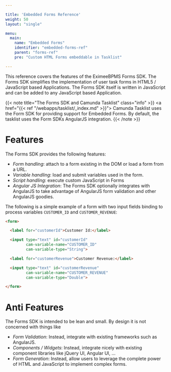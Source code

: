```yaml
---

title: 'Embedded Forms Reference'
weight: 50
layout: "single"

menu:
  main:
    name: "Embedded Forms"
    identifier: "embedded-forms-ref"
    parent: "forms-ref"
    pre: "Custom HTML Forms embeddable in Tasklist"

---
```


This reference covers the features of the EximeeBPMS Forms SDK. The Forms SDK simplifies the
implementation of user task forms in HTML5 / JavaScript based Applications. The Forms SDK itself is
written in JavaScript and can be added to any  JavaScript based Application.

{{< note title="The Forms SDK and Camunda Tasklist" class="info" >}}
<a href="{{< ref "/webapps/tasklist/_index.md" >}}">
Camunda Tasklist</a> uses the Form SDK for providing support for Embedded Forms. By default, the 
tasklist uses the Form SDKs AngularJS integration.
{{< /note >}}


# Features

The Forms SDK provides the following features:

* *Form handling*: attach to a form existing in the DOM or load a form from a URL.
* *Variable handling*: load and submit variables used in the form.
* *Script handling*: execute custom JavaScript in Forms
* *Angular JS Integration*: The Forms SDK optionally integrates with AngularJS to take advantage 
  of AngularJS form validation and other AngularJS goodies.

The following is a simple example of a form with two input fields binding to process variables
`CUSTOMER_ID` and `CUSTOMER_REVENUE`:

```html
<form>

  <label for="customerId">Customer Id:</label>

  <input type="text" id="customerId"
         cam-variable-name="CUSTOMER_ID"
         cam-variable-type="String">

  <label for="customerRevenue">Customer Revenue:</label>

  <input type="text" id="customerRevenue"
         cam-variable-name="CUSTOMER_REVENUE"
         cam-variable-type="Double">

</form>
```


# Anti Features

The Forms SDK is intended to be lean and small. By design it is not concerned with things like

* *Form Validation*: Instead, integrate with existing frameworks such as AngularJS.
* *Components / Widgets*: Instead, integrate nicely with existing component libraries like jQuery UI, Angular
  UI, ...
* *Form Generation*: Instead, allow users to leverage the complete power of HTML and JavaScript to
  implement complex forms.

